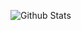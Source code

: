 ![Github Stats](https://github-readme-stats.vercel.app/api?username=Hackermanker&show_icons=true&include_all_commits=true&cache_seconds=86400&theme=radica)
<br>



